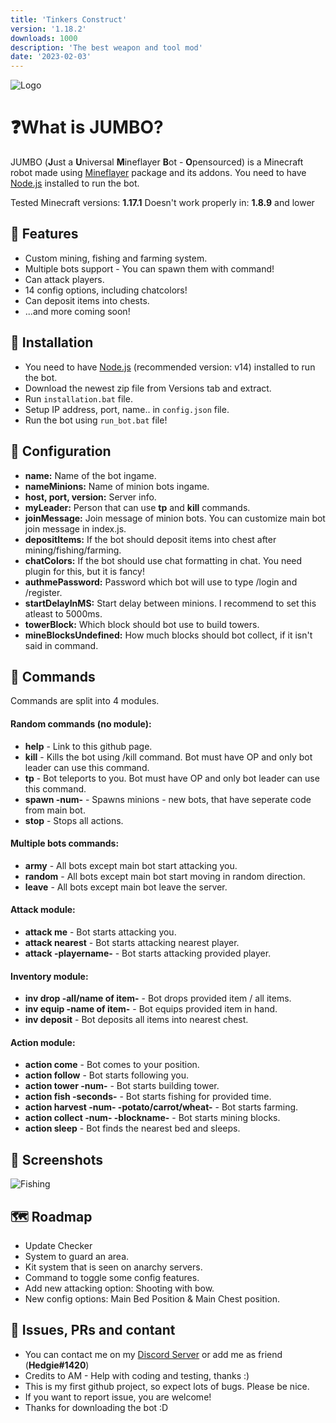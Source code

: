 ```yaml
---
title: 'Tinkers Construct'
version: '1.18.2'
downloads: 1000
description: 'The best weapon and tool mod'
date: '2023-02-03'
---
```


![Logo](https://i.ibb.co/hmLHrzV/2022-01-07-0mc-Kleki.png)

# ❓What is JUMBO?

JUMBO (**J**ust a **U**niversal **M**ineflayer **B**ot - **O**pensourced) is a Minecraft robot made using [Mineflayer](https://github.com/PrismarineJS/Mineflayer) package and its addons. You need to have [Node.js](https://nodejs.org) installed to run the bot.

Tested Minecraft versions: **1.17.1**
Doesn't work properly in: **1.8.9** and lower


## 🎈 Features

- Custom mining, fishing and farming system.
- Multiple bots support - You can spawn them with command!
- Can attack players.
- 14 config options, including chatcolors!
- Can deposit items into chests.
- ...and more coming soon!


## 🧰 Installation

- You need to have [Node.js](https://nodejs.org) (recommended version: v14) installed to run the bot.
- Download the newest zip file from Versions tab and extract.
- Run `installation.bat` file.
- Setup IP address, port, name.. in `config.json` file.
- Run the bot using `run_bot.bat` file!

## 🎈 Configuration

- **name:** Name of the bot ingame.
- **nameMinions:** Name of minion bots ingame.
- **host, port, version:** Server info.
- **myLeader:** Person that can use **tp** and **kill** commands.
- **joinMessage:** Join message of minion bots. You can customize main bot join message in index.js.
- **depositItems:** If the bot should deposit items into chest after mining/fishing/farming.
- **chatColors:** If the bot should use chat formatting in chat. You need plugin for this, but it is fancy!
- **authmePassword:** Password which bot will use to type /login and /register.
- **startDelayInMS:** Start delay between minions. I recommend to set this atleast to 5000ms.
- **towerBlock:** Which block should bot use to build towers.
- **mineBlocksUndefined:** How much blocks should bot collect, if it isn't said in command.
    
## 🤖 Commands

Commands are split into 4 modules.

#### Random commands (no module):

- **help** - Link to this github page.
- **kill** - Kills the bot using /kill command. Bot must have OP and only bot leader can use this command.
- **tp** - Bot teleports to you. Bot must have OP and only bot leader can use this command.
- **spawn -num-** - Spawns minions - new bots, that have seperate code from main bot.
- **stop** - Stops all actions.

#### Multiple bots commands:

- **army** - All bots except main bot start attacking you.
- **random** - All bots except main bot start moving in random direction.
- **leave** - All bots except main bot leave the server.

#### Attack module:

- **attack me** - Bot starts attacking you.
- **attack nearest** - Bot starts attacking nearest player.
- **attack -playername-** - Bot starts attacking provided player.

#### Inventory module:

- **inv drop -all/name of item-** - Bot drops provided item / all items.
- **inv equip -name of item-** - Bot equips provided item in hand.
- **inv deposit** - Bot deposits all items into nearest chest.   

#### Action module:

- **action come** - Bot comes to your position. 
- **action follow** - Bot starts following you.    
- **action tower -num-** - Bot starts building tower.    
- **action fish -seconds-** - Bot starts fishing for provided time.    
- **action harvest -num- -potato/carrot/wheat-** - Bot starts farming.    
- **action collect -num- -blockname-** - Bot starts mining blocks.    
- **action sleep** - Bot finds the nearest bed and sleeps.
    


## 🎦 Screenshots
![Fishing](https://s10.gifyu.com/images/ezgif-7-a1ba4e9635.gif)


## 🗺️ Roadmap

- Update Checker
- System to guard an area.
- Kit system that is seen on anarchy servers.
- Command to toggle some config features.
- Add new attacking option: Shooting with bow.
- New config options: Main Bed Position & Main Chest position.


## 📍 Issues, PRs and contant

- You can contact me on my [Discord Server](https://dsc.gg/hedgieserver) or add me as friend (**Hedgie#1420**)
- Credits to AM - Help with coding and testing, thanks :)
- This is my first github project, so expect lots of bugs. Please be nice.
- If you want to report issue, you are welcome!
- Thanks for downloading the bot :D
